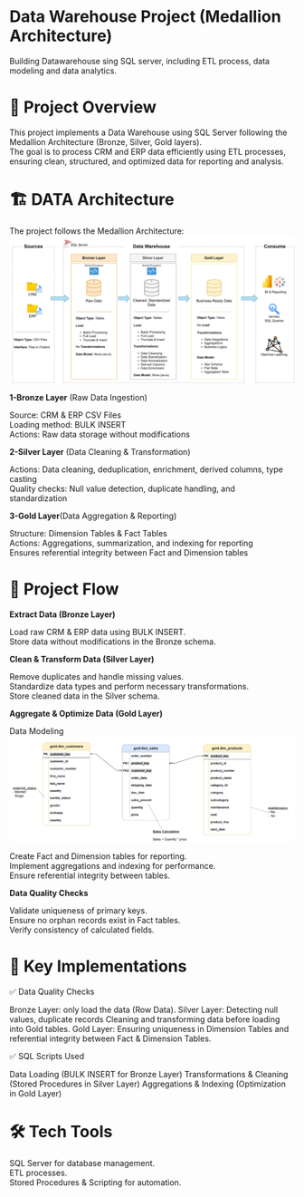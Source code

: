 # Data Warehouse Project (Medallion Architecture)
Building Datawarehouse sing SQL server, including ETL process, data modeling and data analytics.


# 📌 Project Overview

This project implements a Data Warehouse using SQL Server following the Medallion Architecture (Bronze, Silver, Gold layers).  
The goal is to process CRM and ERP data efficiently using ETL processes, ensuring clean, structured, and optimized data for reporting and analysis.

# 🏗️ DATA Architecture

The project follows the Medallion Architecture:
<img src="https://github.com/mohamedabodonia/sql-datawarehouse-project/blob/main/docs/data_architecture.png?raw=true">

**1-Bronze Layer** (Raw Data Ingestion)

Source: CRM & ERP CSV Files  
Loading method: BULK INSERT  
Actions: Raw data storage without modifications  

**2-Silver Layer** (Data Cleaning & Transformation)  

Actions: Data cleaning, deduplication, enrichment, derived columns, type casting  
Quality checks: Null value detection, duplicate handling, and standardization  

**3-Gold Layer**(Data Aggregation & Reporting)  

Structure: Dimension Tables & Fact Tables  
Actions: Aggregations, summarization, and indexing for reporting  
Ensures referential integrity between Fact and Dimension tables  

# 🔄  Project Flow

**Extract Data (Bronze Layer)**

Load raw CRM & ERP data using BULK INSERT.  
Store data without modifications in the Bronze schema.  

**Clean & Transform Data (Silver Layer)**

Remove duplicates and handle missing values.  
Standardize data types and perform necessary transformations.  
Store cleaned data in the Silver schema.  

**Aggregate & Optimize Data (Gold Layer)**

Data Modeling
<img src="https://github.com/mohamedabodonia/sql-datawarehouse-project/blob/main/docs/data_model.png?raw=true">

Create Fact and Dimension tables for reporting.  
Implement aggregations and indexing for performance.  
Ensure referential integrity between tables. 

**Data Quality Checks**

Validate uniqueness of primary keys.  
Ensure no orphan records exist in Fact tables.  
Verify consistency of calculated fields.  

# 📝 Key Implementations

✅ Data Quality Checks

Bronze Layer: only load the data (Row Data).
Silver Layer:  Detecting null values, duplicate records Cleaning and transforming data before loading into Gold tables.
Gold Layer: Ensuring uniqueness in Dimension Tables and referential integrity between Fact & Dimension Tables.

✅ SQL Scripts Used

Data Loading (BULK INSERT for Bronze Layer)
Transformations & Cleaning (Stored Procedures in Silver Layer)
Aggregations & Indexing (Optimization in Gold Layer)

# 🛠️ Tech Tools

SQL Server for database management.  
ETL processes.  
Stored Procedures & Scripting for automation.  
